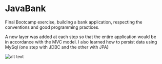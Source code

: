 # JavaBank

Final Bootcamp exercise, building a bank application, respecting the conventions and good programming practices.

A new layer was added at each step so that the entire application would be in accordance with the MVC model.
I also learned how to persist data using MySql (one step with JDBC and the other with JPA)


![alt text](https://www.brickfanatics.com/wp-content/uploads/2019/06/brick-pic-of-the-month-NEW-800x445.jpg)
